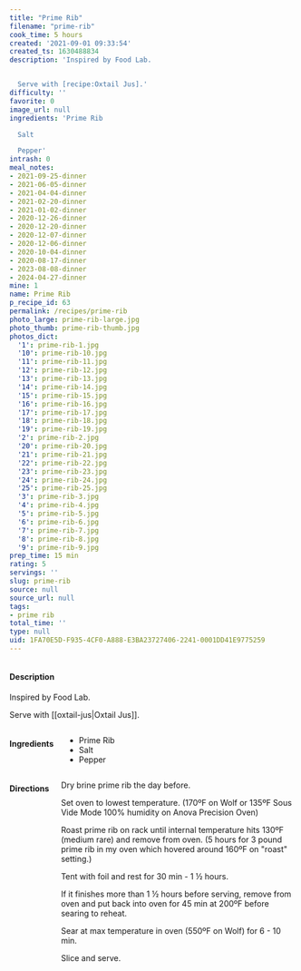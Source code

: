 ```yaml
---
title: "Prime Rib"
filename: "prime-rib"
cook_time: 5 hours
created: '2021-09-01 09:33:54'
created_ts: 1630488834
description: 'Inspired by Food Lab.


  Serve with [recipe:Oxtail Jus].'
difficulty: ''
favorite: 0
image_url: null
ingredients: 'Prime Rib

  Salt

  Pepper'
intrash: 0
meal_notes:
- 2021-09-25-dinner
- 2021-06-05-dinner
- 2021-04-04-dinner
- 2021-02-20-dinner
- 2021-01-02-dinner
- 2020-12-26-dinner
- 2020-12-20-dinner
- 2020-12-07-dinner
- 2020-12-06-dinner
- 2020-10-04-dinner
- 2020-08-17-dinner
- 2023-08-08-dinner
- 2024-04-27-dinner
mine: 1
name: Prime Rib
p_recipe_id: 63
permalink: /recipes/prime-rib
photo_large: prime-rib-large.jpg
photo_thumb: prime-rib-thumb.jpg
photos_dict:
  '1': prime-rib-1.jpg
  '10': prime-rib-10.jpg
  '11': prime-rib-11.jpg
  '12': prime-rib-12.jpg
  '13': prime-rib-13.jpg
  '14': prime-rib-14.jpg
  '15': prime-rib-15.jpg
  '16': prime-rib-16.jpg
  '17': prime-rib-17.jpg
  '18': prime-rib-18.jpg
  '19': prime-rib-19.jpg
  '2': prime-rib-2.jpg
  '20': prime-rib-20.jpg
  '21': prime-rib-21.jpg
  '22': prime-rib-22.jpg
  '23': prime-rib-23.jpg
  '24': prime-rib-24.jpg
  '25': prime-rib-25.jpg
  '3': prime-rib-3.jpg
  '4': prime-rib-4.jpg
  '5': prime-rib-5.jpg
  '6': prime-rib-6.jpg
  '7': prime-rib-7.jpg
  '8': prime-rib-8.jpg
  '9': prime-rib-9.jpg
prep_time: 15 min
rating: 5
servings: ''
slug: prime-rib
source: null
source_url: null
tags:
- prime rib
total_time: ''
type: null
uid: 1FA70E5D-F935-4CF0-A888-E3BA23727406-2241-0001DD41E9775259
---
```

<div class="columns large-7 small-12" id="writeup">		<div id="description"><h4>Description</h4>
<div class="box box-description content"><p>Inspired by Food Lab.</p>
<p>Serve with [[oxtail-jus|Oxtail Jus]].</p>
</div></div>	</div><!-- #writeup -->
</div><!-- #row-one -->
<div class="row" id="row-two">	<div class="columns large-4 small-12" id="ingredients"><h4>Ingredients</h4><div class="box box-ingredients content"><ul>
<li>Prime Rib</li>
<li>Salt</li>
<li>Pepper</li>
</ul>
</div>	</div>	<div class="columns large-6 small-12" id="directions"><h4>Directions</h4><div class="box box-directions content"><p>Dry brine prime rib the day before.</p>
<p>Set oven to lowest temperature. (170ºF on Wolf or 135ºF Sous Vide Mode 100% humidity on Anova Precision Oven)</p>
<p>Roast prime rib on rack until internal temperature hits 130ºF (medium rare) and remove from oven. (5 hours for 3 pound prime rib in my oven which hovered around 160ºF on &quot;roast&quot; setting.)</p>
<p>Tent with foil and rest for 30 min - 1 ½ hours.</p>
<p>If it finishes more than 1 ½ hours before serving, remove from oven and put back into oven for 45 min at 200ºF before searing to reheat.</p>
<p>Sear at max temperature in oven (550ºF on Wolf) for 6 - 10 min.</p>
<p>Slice and serve.</p>
</div>	</div>